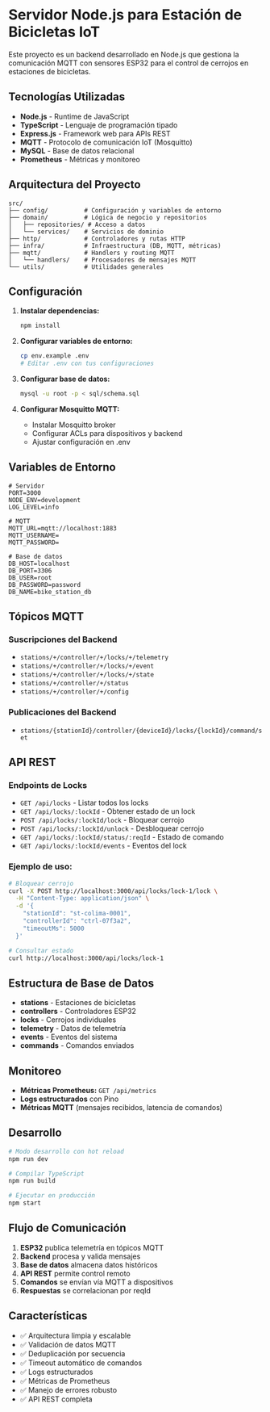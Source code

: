 # Servidor Node.js para Estación de Bicicletas IoT

Este proyecto es un backend desarrollado en Node.js que gestiona la comunicación MQTT con sensores ESP32 para el control de cerrojos en estaciones de bicicletas.

## Tecnologías Utilizadas

- **Node.js** - Runtime de JavaScript
- **TypeScript** - Lenguaje de programación tipado
- **Express.js** - Framework web para APIs REST
- **MQTT** - Protocolo de comunicación IoT (Mosquitto)
- **MySQL** - Base de datos relacional
- **Prometheus** - Métricas y monitoreo

## Arquitectura del Proyecto

```
src/
├── config/          # Configuración y variables de entorno
├── domain/          # Lógica de negocio y repositorios
│   ├── repositories/ # Acceso a datos
│   └── services/    # Servicios de dominio
├── http/            # Controladores y rutas HTTP
├── infra/           # Infraestructura (DB, MQTT, métricas)
├── mqtt/            # Handlers y routing MQTT
│   └── handlers/    # Procesadores de mensajes MQTT
└── utils/           # Utilidades generales
```

## Configuración

1. **Instalar dependencias:**

   ```bash
   npm install
   ```

2. **Configurar variables de entorno:**

   ```bash
   cp env.example .env
   # Editar .env con tus configuraciones
   ```

3. **Configurar base de datos:**

   ```bash
   mysql -u root -p < sql/schema.sql
   ```

4. **Configurar Mosquitto MQTT:**
   - Instalar Mosquitto broker
   - Configurar ACLs para dispositivos y backend
   - Ajustar configuración en .env

## Variables de Entorno

```env
# Servidor
PORT=3000
NODE_ENV=development
LOG_LEVEL=info

# MQTT
MQTT_URL=mqtt://localhost:1883
MQTT_USERNAME=
MQTT_PASSWORD=

# Base de datos
DB_HOST=localhost
DB_PORT=3306
DB_USER=root
DB_PASSWORD=password
DB_NAME=bike_station_db
```

## Tópicos MQTT

### Suscripciones del Backend

- `stations/+/controller/+/locks/+/telemetry`
- `stations/+/controller/+/locks/+/event`
- `stations/+/controller/+/locks/+/state`
- `stations/+/controller/+/status`
- `stations/+/controller/+/config`

### Publicaciones del Backend

- `stations/{stationId}/controller/{deviceId}/locks/{lockId}/command/set`

## API REST

### Endpoints de Locks

- `GET /api/locks` - Listar todos los locks
- `GET /api/locks/:lockId` - Obtener estado de un lock
- `POST /api/locks/:lockId/lock` - Bloquear cerrojo
- `POST /api/locks/:lockId/unlock` - Desbloquear cerrojo
- `GET /api/locks/:lockId/status/:reqId` - Estado de comando
- `GET /api/locks/:lockId/events` - Eventos del lock

### Ejemplo de uso:

```bash
# Bloquear cerrojo
curl -X POST http://localhost:3000/api/locks/lock-1/lock \
  -H "Content-Type: application/json" \
  -d '{
    "stationId": "st-colima-0001",
    "controllerId": "ctrl-07f3a2",
    "timeoutMs": 5000
  }'

# Consultar estado
curl http://localhost:3000/api/locks/lock-1
```

## Estructura de Base de Datos

- **stations** - Estaciones de bicicletas
- **controllers** - Controladores ESP32
- **locks** - Cerrojos individuales
- **telemetry** - Datos de telemetría
- **events** - Eventos del sistema
- **commands** - Comandos enviados

## Monitoreo

- **Métricas Prometheus:** `GET /api/metrics`
- **Logs estructurados** con Pino
- **Métricas MQTT** (mensajes recibidos, latencia de comandos)

## Desarrollo

```bash
# Modo desarrollo con hot reload
npm run dev

# Compilar TypeScript
npm run build

# Ejecutar en producción
npm start
```

## Flujo de Comunicación

1. **ESP32** publica telemetría en tópicos MQTT
2. **Backend** procesa y valida mensajes
3. **Base de datos** almacena datos históricos
4. **API REST** permite control remoto
5. **Comandos** se envían vía MQTT a dispositivos
6. **Respuestas** se correlacionan por reqId

## Características

- ✅ Arquitectura limpia y escalable
- ✅ Validación de datos MQTT
- ✅ Deduplicación por secuencia
- ✅ Timeout automático de comandos
- ✅ Logs estructurados
- ✅ Métricas de Prometheus
- ✅ Manejo de errores robusto
- ✅ API REST completa
